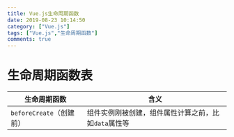 ```yaml
---
title: Vue.js生命周期函数
date: 2019-08-23 10:14:50
category: ["Vue.js"]
tags: ["Vue.js","生命周期函数"]
comments: true
---
```

<!--more-->

# 生命周期函数表 #

|生命周期函数|含义|
|---|---|
|`beforeCreate`（创建前）|组件实例刚被创建，组件属性计算之前，比如`data`属性等|
